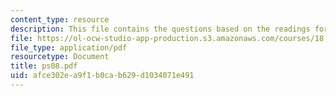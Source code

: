 ```yaml
---
content_type: resource
description: This file contains the questions based on the readings for the course.
file: https://ol-ocw-studio-app-production.s3.amazonaws.com/courses/18-786-topics-in-algebraic-number-theory-spring-2006/afce302ea9f1b0cab629d1034071e491_ps08.pdf
file_type: application/pdf
resourcetype: Document
title: ps08.pdf
uid: afce302e-a9f1-b0ca-b629-d1034071e491
---
```

